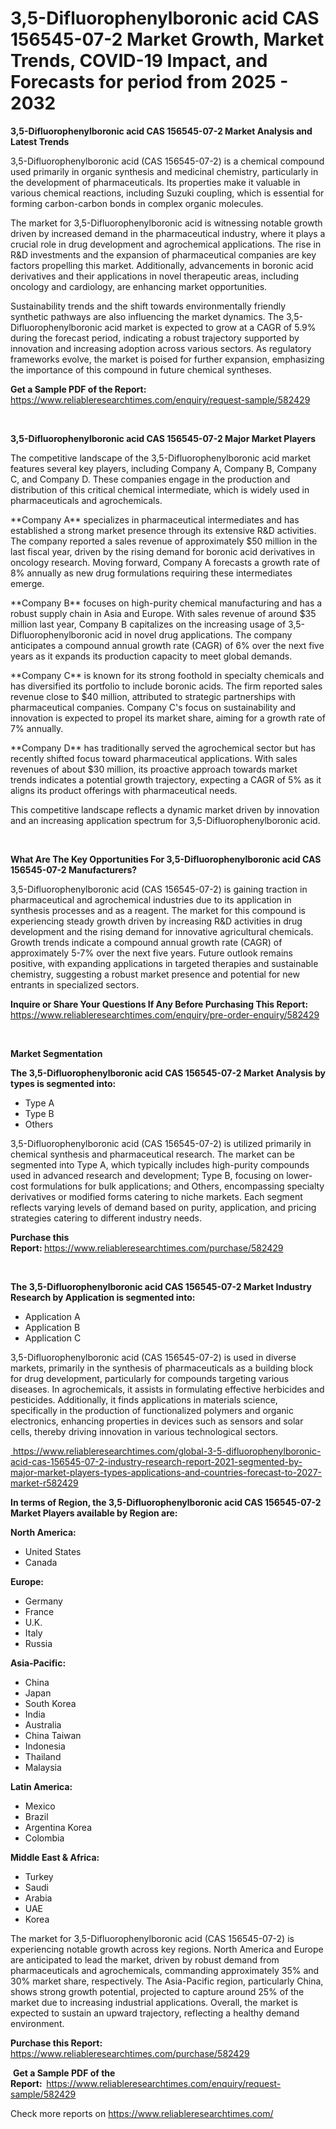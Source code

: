 <p><h1>3,5-Difluorophenylboronic acid CAS 156545-07-2 Market Growth, Market Trends, COVID-19 Impact, and Forecasts for period from 2025 - 2032</h1></p><p><strong>3,5-Difluorophenylboronic acid CAS 156545-07-2 Market Analysis and Latest Trends</strong></p>
<p><p>3,5-Difluorophenylboronic acid (CAS 156545-07-2) is a chemical compound used primarily in organic synthesis and medicinal chemistry, particularly in the development of pharmaceuticals. Its properties make it valuable in various chemical reactions, including Suzuki coupling, which is essential for forming carbon-carbon bonds in complex organic molecules.</p><p>The market for 3,5-Difluorophenylboronic acid is witnessing notable growth driven by increased demand in the pharmaceutical industry, where it plays a crucial role in drug development and agrochemical applications. The rise in R&D investments and the expansion of pharmaceutical companies are key factors propelling this market. Additionally, advancements in boronic acid derivatives and their applications in novel therapeutic areas, including oncology and cardiology, are enhancing market opportunities.</p><p>Sustainability trends and the shift towards environmentally friendly synthetic pathways are also influencing the market dynamics. The 3,5-Difluorophenylboronic acid market is expected to grow at a CAGR of 5.9% during the forecast period, indicating a robust trajectory supported by innovation and increasing adoption across various sectors. As regulatory frameworks evolve, the market is poised for further expansion, emphasizing the importance of this compound in future chemical syntheses.</p></p>
<p><strong>Get a Sample PDF of the Report:&nbsp;</strong> <a href="https://www.reliableresearchtimes.com/enquiry/request-sample/582429?utm_campaign=2669&utm_medium=2&utm_source=Github&utm_content=ia&utm_term=23032025&utm_id=35-difluorophenylboronic-acid-cas-156545-07-2">https://www.reliableresearchtimes.com/enquiry/request-sample/582429</a></p>
<p>&nbsp;</p>
<p><strong>3,5-Difluorophenylboronic acid CAS 156545-07-2 Major Market Players</strong></p>
<p><p>The competitive landscape of the 3,5-Difluorophenylboronic acid market features several key players, including Company A, Company B, Company C, and Company D. These companies engage in the production and distribution of this critical chemical intermediate, which is widely used in pharmaceuticals and agrochemicals.</p><p>**Company A** specializes in pharmaceutical intermediates and has established a strong market presence through its extensive R&D activities. The company reported a sales revenue of approximately $50 million in the last fiscal year, driven by the rising demand for boronic acid derivatives in oncology research. Moving forward, Company A forecasts a growth rate of 8% annually as new drug formulations requiring these intermediates emerge.</p><p>**Company B** focuses on high-purity chemical manufacturing and has a robust supply chain in Asia and Europe. With sales revenue of around $35 million last year, Company B capitalizes on the increasing usage of 3,5-Difluorophenylboronic acid in novel drug applications. The company anticipates a compound annual growth rate (CAGR) of 6% over the next five years as it expands its production capacity to meet global demands.</p><p>**Company C** is known for its strong foothold in specialty chemicals and has diversified its portfolio to include boronic acids. The firm reported sales revenue close to $40 million, attributed to strategic partnerships with pharmaceutical companies. Company C's focus on sustainability and innovation is expected to propel its market share, aiming for a growth rate of 7% annually.</p><p>**Company D** has traditionally served the agrochemical sector but has recently shifted focus toward pharmaceutical applications. With sales revenues of about $30 million, its proactive approach towards market trends indicates a potential growth trajectory, expecting a CAGR of 5% as it aligns its product offerings with pharmaceutical needs. </p><p>This competitive landscape reflects a dynamic market driven by innovation and an increasing application spectrum for 3,5-Difluorophenylboronic acid.</p></p>
<p>&nbsp;</p>
<p><strong>What Are The Key Opportunities For 3,5-Difluorophenylboronic acid CAS 156545-07-2 Manufacturers?</strong></p>
<p><p>3,5-Difluorophenylboronic acid (CAS 156545-07-2) is gaining traction in pharmaceutical and agrochemical industries due to its application in synthesis processes and as a reagent. The market for this compound is experiencing steady growth driven by increasing R&D activities in drug development and the rising demand for innovative agricultural chemicals. Growth trends indicate a compound annual growth rate (CAGR) of approximately 5-7% over the next five years. Future outlook remains positive, with expanding applications in targeted therapies and sustainable chemistry, suggesting a robust market presence and potential for new entrants in specialized sectors.</p></p>
<p><strong>Inquire or Share Your Questions If Any Before Purchasing This Report:</strong> <a href="https://www.reliableresearchtimes.com/enquiry/pre-order-enquiry/582429?utm_campaign=2669&utm_medium=2&utm_source=Github&utm_content=ia&utm_term=23032025&utm_id=35-difluorophenylboronic-acid-cas-156545-07-2">https://www.reliableresearchtimes.com/enquiry/pre-order-enquiry/582429</a></p>
<p>&nbsp;</p>
<p><strong>Market Segmentation</strong></p>
<p><strong>The 3,5-Difluorophenylboronic acid CAS 156545-07-2 Market Analysis by types is segmented into:</strong></p>
<p><ul><li>Type A</li><li>Type B</li><li>Others</li></ul></p>
<p><p>3,5-Difluorophenylboronic acid (CAS 156545-07-2) is utilized primarily in chemical synthesis and pharmaceutical research. The market can be segmented into Type A, which typically includes high-purity compounds used in advanced research and development; Type B, focusing on lower-cost formulations for bulk applications; and Others, encompassing specialty derivatives or modified forms catering to niche markets. Each segment reflects varying levels of demand based on purity, application, and pricing strategies catering to different industry needs.</p></p>
<p><strong>Purchase this Report:&nbsp;</strong><a href="https://www.reliableresearchtimes.com/purchase/582429?utm_campaign=2669&utm_medium=2&utm_source=Github&utm_content=ia&utm_term=23032025&utm_id=35-difluorophenylboronic-acid-cas-156545-07-2">https://www.reliableresearchtimes.com/purchase/582429</a></p>
<p>&nbsp;</p>
<p><strong>The 3,5-Difluorophenylboronic acid CAS 156545-07-2 Market Industry Research by Application is segmented into:</strong></p>
<p><ul><li>Application A</li><li>Application B</li><li>Application C</li></ul></p>
<p><p>3,5-Difluorophenylboronic acid (CAS 156545-07-2) is used in diverse markets, primarily in the synthesis of pharmaceuticals as a building block for drug development, particularly for compounds targeting various diseases. In agrochemicals, it assists in formulating effective herbicides and pesticides. Additionally, it finds applications in materials science, specifically in the production of functionalized polymers and organic electronics, enhancing properties in devices such as sensors and solar cells, thereby driving innovation in various technological sectors.</p></p>
<p><a href="https://www.reliableresearchtimes.com/global-3-5-difluorophenylboronic-acid-cas-156545-07-2-industry-research-report-2021-segmented-by-major-market-players-types-applications-and-countries-forecast-to-2027-market-r582429?utm_campaign=2669&utm_medium=2&utm_source=Github&utm_content=ia&utm_term=23032025&utm_id=35-difluorophenylboronic-acid-cas-156545-07-2">&nbsp;https://www.reliableresearchtimes.com/global-3-5-difluorophenylboronic-acid-cas-156545-07-2-industry-research-report-2021-segmented-by-major-market-players-types-applications-and-countries-forecast-to-2027-market-r582429</a></p>
<p><strong>In terms of Region, the 3,5-Difluorophenylboronic acid CAS 156545-07-2 Market Players available by Region are:</strong></p>
<p>
    <p> <strong> North America: </strong>
        <ul>
            <li>United States</li>
            <li>Canada</li>
        </ul>
        </p> 
    <p> <strong> Europe: </strong>
        <ul>
            <li>Germany</li>
            <li>France</li>
            <li>U.K.</li>
            <li>Italy</li>
            <li>Russia</li>
        </ul>
        </p> 
    <p> <strong> Asia-Pacific: </strong>
        <ul>
            <li>China</li>
            <li>Japan</li>
            <li>South Korea</li>
            <li>India</li>
            <li>Australia</li>
            <li>China Taiwan</li>
            <li>Indonesia</li>
            <li>Thailand</li>
            <li>Malaysia</li>
        </ul>
        </p> 
    <p> <strong> Latin America: </strong>
        <ul>
            <li>Mexico</li>
            <li>Brazil</li>
            <li>Argentina Korea</li>
            <li>Colombia</li>
        </ul>
        </p> 
    <p> <strong> Middle East & Africa: </strong>
        <ul>
            <li>Turkey</li>
            <li>Saudi</li>
            <li>Arabia</li>
            <li>UAE</li>
            <li>Korea</li>
        </ul>
    </p>
    </p>
<p><p>The market for 3,5-Difluorophenylboronic acid (CAS 156545-07-2) is experiencing notable growth across key regions. North America and Europe are anticipated to lead the market, driven by robust demand from pharmaceuticals and agrochemicals, commanding approximately 35% and 30% market share, respectively. The Asia-Pacific region, particularly China, shows strong growth potential, projected to capture around 25% of the market due to increasing industrial applications. Overall, the market is expected to sustain an upward trajectory, reflecting a healthy demand environment.</p></p>
<p><strong>Purchase this Report: </strong><a href="https://www.reliableresearchtimes.com/purchase/582429?utm_campaign=2669&utm_medium=2&utm_source=Github&utm_content=ia&utm_term=23032025&utm_id=35-difluorophenylboronic-acid-cas-156545-07-2">https://www.reliableresearchtimes.com/purchase/582429</a></p>
<p>&nbsp;<strong>Get a Sample PDF of the Report:&nbsp;&nbsp;</strong><a href="https://www.reliableresearchtimes.com/enquiry/request-sample/582429?utm_campaign=2669&utm_medium=2&utm_source=Github&utm_content=ia&utm_term=23032025&utm_id=35-difluorophenylboronic-acid-cas-156545-07-2">https://www.reliableresearchtimes.com/enquiry/request-sample/582429</a></p>
<p><strong></strong></p>
<p>Check more reports on <a href="https://www.reliableresearchtimes.com/?utm_campaign=2669&utm_medium=2&utm_source=Github&utm_content=ia&utm_term=23032025&utm_id=35-difluorophenylboronic-acid-cas-156545-07-2">https://www.reliableresearchtimes.com/</a></p>
